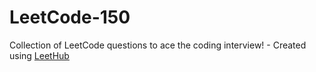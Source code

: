 # LeetCode-150
Collection of LeetCode questions to ace the coding interview! - Created using [LeetHub](https://github.com/QasimWani/LeetHub)
